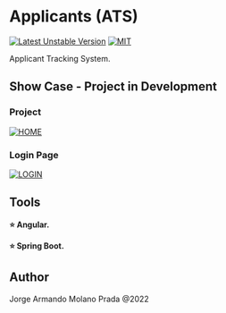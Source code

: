 # Applicants (ATS)

[![Latest Unstable Version](http://poser.pugx.org/clue/redis-react/v/unstable)](https://github.com/jamp-scp28/applicants)
[![MIT](https://poser.pugx.org/pixel418/markdownify/license)](https://opensource.org/licenses/MIT)

Applicant Tracking System.

Show Case - Project in Development
--------

### Project

[![HOME](https://firebasestorage.googleapis.com/v0/b/myprojects-37d11.appspot.com/o/Portafolio%2Fportafolio%2F2.gif?alt=media&token=30554e9c-ce82-4d24-bbf6-4783e3a330bb)](https://github.com/jamp-scp28/applicants)


### Login Page

[![LOGIN](https://firebasestorage.googleapis.com/v0/b/myprojects-37d11.appspot.com/o/Portafolio%2Fportafolio%2F2.png?alt=media&token=aae92181-0965-41e3-b623-fb259d41cd2e)](https://github.com/jamp-scp28/applicants)


Tools
--------

**:star: Angular.**

**:star: Spring Boot.**


Author
--------

Jorge Armando Molano Prada @2022